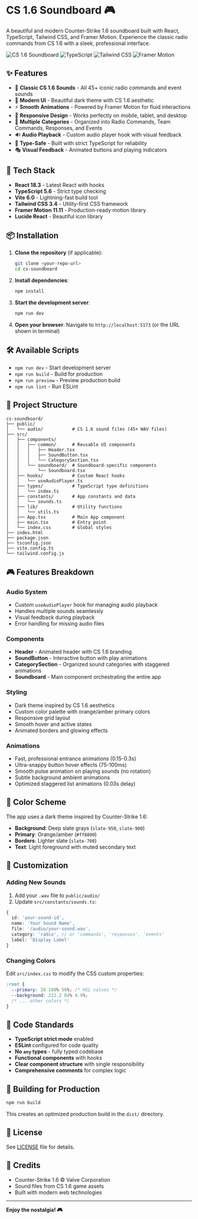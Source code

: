 # CS 1.6 Soundboard 🎮

A beautiful and modern Counter-Strike 1.6 soundboard built with React, TypeScript, Tailwind CSS, and Framer Motion. Experience the classic radio commands from CS 1.6 with a sleek, professional interface.

![CS 1.6 Soundboard](https://img.shields.io/badge/React-18.3-blue?logo=react)
![TypeScript](https://img.shields.io/badge/TypeScript-5.6-blue?logo=typescript)
![Tailwind CSS](https://img.shields.io/badge/Tailwind-3.4-blue?logo=tailwindcss)
![Framer Motion](https://img.shields.io/badge/Framer_Motion-11.11-blue)

## ✨ Features

- 🎯 **Classic CS 1.6 Sounds** - All 45+ iconic radio commands and event sounds
- 🎨 **Modern UI** - Beautiful dark theme with CS 1.6 aesthetic
- ⚡ **Smooth Animations** - Powered by Framer Motion for fluid interactions
- 📱 **Responsive Design** - Works perfectly on mobile, tablet, and desktop
- 🎵 **Multiple Categories** - Organized into Radio Commands, Team Commands, Responses, and Events
- 🔊 **Audio Playback** - Custom audio player hook with visual feedback
- 💪 **Type-Safe** - Built with strict TypeScript for reliability
- 🎭 **Visual Feedback** - Animated buttons and playing indicators

## 🚀 Tech Stack

- **React 18.3** - Latest React with hooks
- **TypeScript 5.6** - Strict type checking
- **Vite 6.0** - Lightning-fast build tool
- **Tailwind CSS 3.4** - Utility-first CSS framework
- **Framer Motion 11.11** - Production-ready motion library
- **Lucide React** - Beautiful icon library

## 📦 Installation

1. **Clone the repository** (if applicable):

   ```bash
   git clone <your-repo-url>
   cd cs-soundboard
   ```

2. **Install dependencies**:

   ```bash
   npm install
   ```

3. **Start the development server**:

   ```bash
   npm run dev
   ```

4. **Open your browser**:
   Navigate to `http://localhost:5173` (or the URL shown in terminal)

## 🛠️ Available Scripts

- `npm run dev` - Start development server
- `npm run build` - Build for production
- `npm run preview` - Preview production build
- `npm run lint` - Run ESLint

## 📁 Project Structure

```
cs-soundboard/
├── public/
│   └── audio/           # CS 1.6 sound files (45+ WAV files)
├── src/
│   ├── components/
│   │   ├── common/      # Reusable UI components
│   │   │   ├── Header.tsx
│   │   │   ├── SoundButton.tsx
│   │   │   └── CategorySection.tsx
│   │   └── soundboard/  # Soundboard-specific components
│   │       └── Soundboard.tsx
│   ├── hooks/           # Custom React hooks
│   │   └── useAudioPlayer.ts
│   ├── types/           # TypeScript type definitions
│   │   └── index.ts
│   ├── constants/       # App constants and data
│   │   └── sounds.ts
│   ├── lib/             # Utility functions
│   │   └── utils.ts
│   ├── App.tsx          # Main App component
│   ├── main.tsx         # Entry point
│   └── index.css        # Global styles
├── index.html
├── package.json
├── tsconfig.json
├── vite.config.ts
└── tailwind.config.js
```

## 🎮 Features Breakdown

### Audio System

- Custom `useAudioPlayer` hook for managing audio playback
- Handles multiple sounds seamlessly
- Visual feedback during playback
- Error handling for missing audio files

### Components

- **Header** - Animated header with CS 1.6 branding
- **SoundButton** - Interactive button with play animations
- **CategorySection** - Organized sound categories with staggered animations
- **Soundboard** - Main component orchestrating the entire app

### Styling

- Dark theme inspired by CS 1.6 aesthetics
- Custom color palette with orange/amber primary colors
- Responsive grid layout
- Smooth hover and active states
- Animated borders and glowing effects

### Animations

- Fast, professional entrance animations (0.15-0.3s)
- Ultra-snappy button hover effects (75-100ms)
- Smooth pulse animation on playing sounds (no rotation)
- Subtle background ambient animations
- Optimized staggered list animations (0.03s delay)

## 🎨 Color Scheme

The app uses a dark theme inspired by Counter-Strike 1.6:

- **Background**: Deep slate grays (`slate-950`, `slate-900`)
- **Primary**: Orange/amber (`#ff8800`)
- **Borders**: Lighter slate (`slate-700`)
- **Text**: Light foreground with muted secondary text

## 🔧 Customization

### Adding New Sounds

1. Add your `.wav` file to `public/audio/`
2. Update `src/constants/sounds.ts`:

```typescript
{
  id: 'your-sound-id',
  name: 'Your Sound Name',
  file: '/audio/your-sound.wav',
  category: 'radio', // or 'commands', 'responses', 'events'
  label: 'Display Label'
}
```

### Changing Colors

Edit `src/index.css` to modify the CSS custom properties:

```css
:root {
  --primary: 28 100% 50%; /* HSL values */
  --background: 222.2 84% 4.9%;
  /* ... other colors */
}
```

## 📝 Code Standards

- **TypeScript strict mode** enabled
- **ESLint** configured for code quality
- **No `any` types** - fully typed codebase
- **Functional components** with hooks
- **Clear component structure** with single responsibility
- **Comprehensive comments** for complex logic

## 🚀 Building for Production

```bash
npm run build
```

This creates an optimized production build in the `dist/` directory.

## 📄 License

See [LICENSE](LICENSE) file for details.

## 🙏 Credits

- Counter-Strike 1.6 © Valve Corporation
- Sound files from CS 1.6 game assets
- Built with modern web technologies

---

**Enjoy the nostalgia! 🎮**

